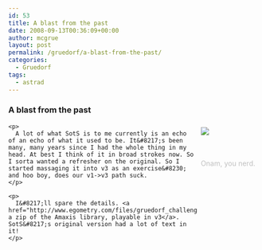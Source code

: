 ```yaml
---
id: 53
title: A blast from the past
date: 2008-09-13T00:36:09+00:00
author: mcgrue
layout: post
permalink: /gruedorf/a-blast-from-the-past/
categories:
  - Gruedorf
tags:
  - astrad
---
```

### A blast from the past

<div style="float: right; padding: 4px; margin: 4px;">
  <img src="http://www.egometry.com/files/gruedorf_challenge/045/gruedorf-2008-09-12_nerd.png" /></p> 
  
  <div align="center">
    <span style="color: silver; font-size: -1;"><br /> <br />Onam, you nerd.</div> </div> 
    
    <p>
      A lot of what SotS is to me currently is an echo of an echo of what it used to be. It&#8217;s been many, many years since I had the whole thing in my head. At best I think of it in broad strokes now. So I sorta wanted a refresher on the original. So I started massaging it into v3 as an exercise&#8230; and hoo boy, does our v1->v3 path suck.
    </p>
    
    <p>
      I&#8217;ll spare the details. <a href="http://www.egometry.com/files/gruedorf_challenge/045/ancient_sots_001.rar">Here&#8217;s a zip of the Amaxis library, playable in v3</a>. SotS&#8217;s original version had a lot of text in it!
    </p>
